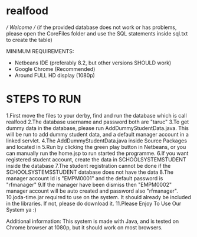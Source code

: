 # realfood

*/ Welcome /*
(if the provided database does not work or has problems, please open the CoreFiles folder and use the SQL statements inside sql.txt to create the table)

MINIMUM REQUIREMENTS:
- Netbeans IDE (preferably 8.2, but other versions SHOULD work)
- Google Chrome (Recommended)
- Around FULL HD display (1080p)

# STEPS TO RUN
1.First move the files to your derby, find and run the database which is call realfood
2.The database username and password both are "taruc"
3.To get dummy data in the database, please run AddDummyStudentData.java. This will be run to add dummy student data, and a default manager account in a linked servlet.
4.The AddDummyStudentData.java inside Source Packages and located in <default package>
5.Run by clicking the green play button in Netbeans, or you can manually run the home.jsp to run started the programme.
6.If you want registered student account, create the data in SCHOOLSYSTEMSTUDENT inside the database
7.The student registration cannot be done if the SCHOOLSYSTEMSSTUDENT database does not have the data
8.The manager account Id is "EMPM0001" and the default password is "rfmanager"
9.If the manager have been dismiss then "EMPM0002" manager account will be auto created and password also "rfmanager".
10.joda-time.jar required to use on the system. It should already be included in the libraries. If not, please do download it.
11.Please Enjoy To Use Our System ya :)

Additional information:
This system is made with Java, and is tested on Chrome browser at 1080p, but it should work on most browsers.
